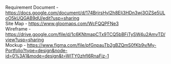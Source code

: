 Requirement Document - https://docs.google.com/document/d/174BrjrsHyI2h8EIj3HDn3wj3OZSe5ULoO5kUQGAB9dU/edit?usp=sharing<br>
Site Map - https://www.gloomaps.com/WcFQQPFNe3<br>
Wireframe - https://drive.google.com/file/d/1c6KNtmapCTx9TCQ5bBFiTySW4u2AmvTD/view?usp=sharing<br>
Mockup - https://www.figma.com/file/pfGnpauTb2gBZQmS0fKb9v/My-Portfolio?type=design&node-id=0%3A1&mode=design&t=WlTY0zhfI6RnaFiz-1<br>
